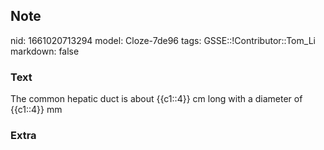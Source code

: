 ## Note
nid: 1661020713294
model: Cloze-7de96
tags: GSSE::!Contributor::Tom_Li
markdown: false

### Text
<div>
  The common hepatic duct is about {{c1::4}} cm long with a
  diameter of {{c1::4}} mm
</div>

### Extra

